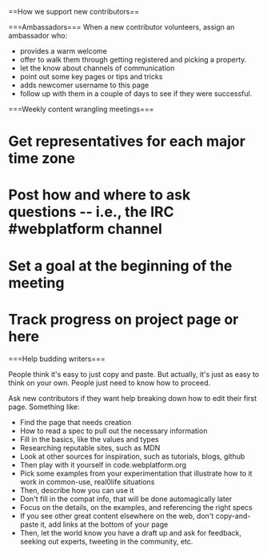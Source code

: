 ==How we support new contributors==

===Ambassadors===
When a new contributor volunteers, assign an ambassador who:
* provides a warm welcome
* offer to walk them through getting registered and picking a property.
* let the know about channels of communication
* point out some key pages or tips and tricks
* adds newcomer username to this page
* follow up with them in a couple of days to see if they were successful.

===Weekly content wrangling meetings===

# Get representatives for each major time zone
# Post how and where to ask questions -- i.e., the IRC #webplatform channel
# Set a goal at the beginning of the meeting
# Track progress on project page or here

===Help budding writers===

People think it's easy to just copy and paste. But actually, it's just as easy to think on your own. People just need to know how to proceed.

Ask new contributors if they want help breaking down how to edit their first page. Something like:

* Find the page that needs creation
* How to read a spec to pull out the necessary information
* Fill in the basics, like the values and types
* Researching reputable sites, such as MDN
* Look at other sources for inspiration, such as tutorials, blogs, github
* Then play with it yourself in code.webplatform.org
* Pick some examples from your experimentation that illustrate how to it work in common-use, real0life situations
* Then, describe how you can use it
* Don't fill in the compat info, that will be done automagically later
* Focus on the details, on the examples, and referencing the right specs
* If you see other great content elsewhere on the web, don't copy-and-paste it, add links at the bottom of your page
* Then, let the world know you have a draft up and ask for feedback, seeking out experts, tweeting in the community, etc.
